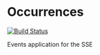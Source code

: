 Occurrences
===========
[![Build Status](https://travis-ci.org/rit-sse/occurrences.svg)](https://travis-ci.org/rit-sse/occurrences)

Events application for the SSE
